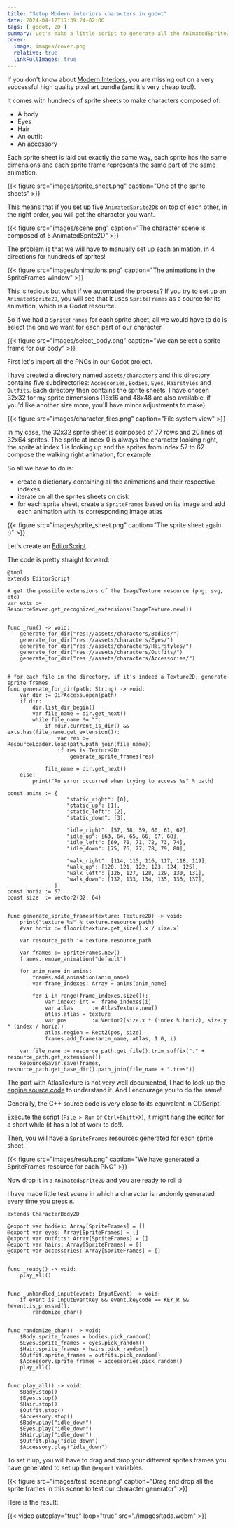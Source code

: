 ```yaml
---
title: "Setup Modern interiors characters in godot"
date: 2024-04-17T17:39:24+02:00
tags: [ godot, 2D ]
summary: Let's make a little script to generate all the AnimatedSprite2Ds from LimeZu's widely successful asset pack in Godot.
cover:
  image: images/cover.png
  relative: true
  linkFullImages: true
---
```


If you don't know about [Modern Interiors](https://limezu.itch.io/moderninteriors),
you are missing out on a very successful high quality pixel art bundle (and it's very cheap too!).

It comes with hundreds of sprite sheets to make characters composed of:

- A body
- Eyes
- Hair
- An outfit
- An accessory

Each sprite sheet is laid out exactly the same way, each sprite has the same dimensions and each sprite frame represents
the same part of the same animation.

{{< figure src="images/sprite_sheet.png" caption="One of the sprite sheets" >}}

This means that if you set up five `AnimatedSprite2D`s on top of each other, in the right order, you will get the
character you want.

{{< figure src="images/scene.png" caption="The character scene is composed of 5 AnimatedSprite2D" >}}

The problem is that we will have to manually set up each animation, in 4 directions for hundreds of sprites!

{{< figure src="images/animations.png" caption="The animations in the SpriteFrames window" >}}

This is tedious but what if we automated the process?
If you try to set up an `AnimatedSprite2D`, you will see that it uses `SpriteFrames` as a source for its animation,
which is a Godot resource.

So if we had a `SpriteFrames` for each sprite sheet, all we would have to do is select the one we want for each part of
our character.

{{< figure src="images/select_body.png" caption="We can select a sprite frame for our body" >}}

First let's import all the PNGs in our Godot project.

I have created a directory named `assets/characters` and this directory contains five
subdirectories: `Accessories`, `Bodies`, `Eyes`, `Hairstyles` and `Outfits`.
Each directory then contains the sprite sheets. I have chosen 32x32 for my sprite dimensions (16x16 and 48x48 are also
available, if you'd like another size more, you'll have minor adjustments to make)

{{< figure src="images/character_files.png" caption="File system view" >}}

In my case, the 32x32 sprite sheet is composed of 77 rows and 20 lines of 32x64 sprites.
The sprite at index 0 is always the character looking right, the sprite at index 1 is looking up and the sprites from
index 57 to 62 compose the walking right animation, for example.

So all we have to do is:

- create a dictionary containing all the animations and their respective indexes.
- iterate on all the sprites sheets on disk
- for each sprite sheet, create a `SpriteFrames` based on its image and add each animation with its corresponding image
  atlas

{{< figure src="images/sprite_sheet.png" caption="The sprite sheet again ;)" >}}

Let's create an [EditorScript](https://docs.godotengine.org/en/stable/classes/class_editorscript.html).

The code is pretty straight forward:

```gdscript
@tool
extends EditorScript

# get the possible extensions of the ImageTexture resource (png, svg, etc)
var exts := ResourceSaver.get_recognized_extensions(ImageTexture.new())


func _run() -> void:
    generate_for_dir("res://assets/characters/Bodies/")
    generate_for_dir("res://assets/characters/Eyes/")
    generate_for_dir("res://assets/characters/Hairstyles/")
    generate_for_dir("res://assets/characters/Outfits/")
    generate_for_dir("res://assets/characters/Accessories/")


# for each file in the directory, if it's indeed a Texture2D, generate sprite frames
func generate_for_dir(path: String) -> void:
    var dir := DirAccess.open(path)
    if dir:
        dir.list_dir_begin()
        var file_name = dir.get_next()
        while file_name != "":
            if !dir.current_is_dir() && exts.has(file_name.get_extension()):
                var res := ResourceLoader.load(path.path_join(file_name))
                if res is Texture2D:
                    generate_sprite_frames(res)

            file_name = dir.get_next()
    else:
        print("An error occurred when trying to access %s" % path)

const anims := {
                   "static_right": [0],
                   "static_up": [1],
                   "static_left": [2],
                   "static_down": [3],

                   "idle_right": [57, 58, 59, 60, 61, 62],
                   "idle_up": [63, 64, 65, 66, 67, 68],
                   "idle_left": [69, 70, 71, 72, 73, 74],
                   "idle_down": [75, 76, 77, 78, 79, 80],

                   "walk_right": [114, 115, 116, 117, 118, 119],
                   "walk_up": [120, 121, 122, 123, 124, 125],
                   "walk_left": [126, 127, 128, 129, 130, 131],
                   "walk_down": [132, 133, 134, 135, 136, 137],
               }
const horiz := 57
const size  := Vector2(32, 64)


func generate_sprite_frames(texture: Texture2D) -> void:
    print("texture %s" % texture.resource_path)
    #var horiz := floori(texture.get_size().x / size.x)

    var resource_path := texture.resource_path

    var frames := SpriteFrames.new()
    frames.remove_animation("default")

    for anim_name in anims:
        frames.add_animation(anim_name)
        var frame_indexes: Array = anims[anim_name]

        for i in range(frame_indexes.size()):
            var index: int =  frame_indexes[i]
            var atlas      := AtlasTexture.new()
            atlas.atlas = texture
            var pos        := Vector2(size.x * (index % horiz), size.y * (index / horiz))
            atlas.region = Rect2(pos, size)
            frames.add_frame(anim_name, atlas, 1.0, i)

    var file_name := resource_path.get_file().trim_suffix("." + resource_path.get_extension())
    ResourceSaver.save(frames, resource_path.get_base_dir().path_join(file_name + ".tres"))
```

The part with AtlasTexture is not very well documented, I had to look up
the [engine source code](https://github.com/godotengine/godot/blob/6dd4a687972fbb53e53aba008cc4fbea2c87d6af/editor/plugins/sprite_frames_editor_plugin.cpp#L297-L300)
to understand it. And I encourage you to do the same!

Generally, the C++ source code is very close to its equivalent in GDScript!

Execute the script (`File > Run` or `Ctrl+Shift+X`), it might hang the editor for a short while (it has a lot of work to
do!).

Then, you will have a `SpriteFrames` resources generated for each sprite sheet.

{{< figure src="images/result.png" caption="We have generated a SpriteFrames resource for each PNG" >}}

Now drop it in a `AnimatedSprite2D` and you are ready to roll :)

I have made little test scene in which a character is randomly generated every time you press `R`.

```gdscript
extends CharacterBody2D

@export var bodies: Array[SpriteFrames] = []
@export var eyes: Array[SpriteFrames] = []
@export var outfits: Array[SpriteFrames] = []
@export var hairs: Array[SpriteFrames] = []
@export var accessories: Array[SpriteFrames] = []


func _ready() -> void:
    play_all()


func _unhandled_input(event: InputEvent) -> void:
    if event is InputEventKey && event.keycode == KEY_R && !event.is_pressed():
        randomize_char()


func randomize_char() -> void:
    $Body.sprite_frames = bodies.pick_random()
    $Eyes.sprite_frames = eyes.pick_random()
    $Hair.sprite_frames = hairs.pick_random()
    $Outfit.sprite_frames = outfits.pick_random()
    $Accessory.sprite_frames = accessories.pick_random()
    play_all()


func play_all() -> void:
    $Body.stop()
    $Eyes.stop()
    $Hair.stop()
    $Outfit.stop()
    $Accessory.stop()
    $Body.play("idle_down")
    $Eyes.play("idle_down")
    $Hair.play("idle_down")
    $Outfit.play("idle_down")
    $Accessory.play("idle_down")
```

To set it up, you will have to drag and drop your different sprites frames you have generated to set up the `@export`
variables.

{{< figure src="images/test_scene.png" caption="Drag and drop all the sprite frames in this scene to test our character generator" >}}

Here is the result:

{{< video autoplay="true" loop="true" src="./images/tada.webm" >}}
